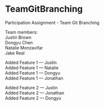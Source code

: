# TeamGitBranching
 Participation Assignment - Team Git Branching
  
Team members:   
Justin Brown  
Dongyu Chen  
Natalie Monzavifar  
Jake Real  
  
Added Feature 1 — Justin   
Added Feature 1 — Natalie   
Added Feature 1 — Dongyu   
Added Feature 1 — Jonathan   
  
Added Feature 2 — Justin   
Added Feature 2 — Jonathan   
Added Feature 2 — Dongyu  
